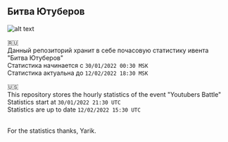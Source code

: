 <h2>Битва Ютуберов</h1>

![alt text](https://tankionline.com/ru/wp-content/uploads/2022/01/youtuber_battle_2022_wide_1006_RU.jpg)

🇷🇺<br>
Данный репозиторий хранит в себе почасовую статистику ивента "Битва Ютуберов"<br>
Статистика начинается с `30/01/2022 00:30 MSK`<br>
Статистика актуальна до `12/02/2022 18:30 MSK`

🇺🇸<br>
This repository stores the hourly statistics of the event "Youtubers Battle"<br>
Statistics start at `30/01/2022 21:30 UTC`<br>
Statistics are up to date `12/02/2022 15:30 UTC`

<br>
For the statistics thanks, Yarik.
